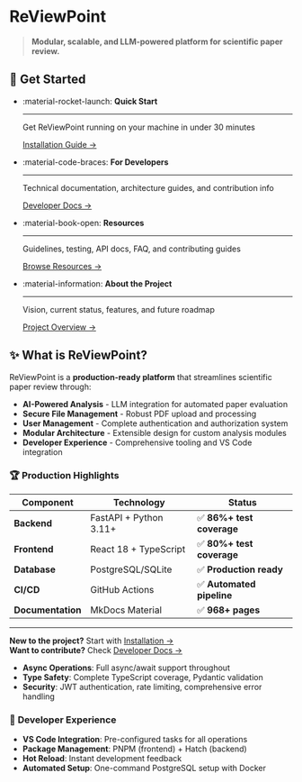 # ReViewPoint

> **Modular, scalable, and LLM-powered platform for scientific paper review.**

## 🚀 **Get Started**

<div class="grid cards" markdown>

- :material-rocket-launch: **Quick Start**

    ---

    Get ReViewPoint running on your machine in under 30 minutes

    [Installation Guide →](installation.md)

- :material-code-braces: **For Developers**

    ---

    Technical documentation, architecture guides, and contribution info

    [Developer Docs →](developer-overview.md)

- :material-book-open: **Resources**

    ---

    Guidelines, testing, API docs, FAQ, and contributing guides

    [Browse Resources →](resources/guidelines.md)

- :material-information: **About the Project**

    ---

    Vision, current status, features, and future roadmap

    [Project Overview →](vision-mission-goals.md)

</div>

## ✨ **What is ReViewPoint?**

ReViewPoint is a **production-ready platform** that streamlines scientific paper review through:

- **AI-Powered Analysis** - LLM integration for automated paper evaluation
- **Secure File Management** - Robust PDF upload and processing
- **User Management** - Complete authentication and authorization system
- **Modular Architecture** - Extensible design for custom analysis modules
- **Developer Experience** - Comprehensive tooling and VS Code integration

### 🏆 **Production Highlights**

| Component         | Technology             | Status                    |
| ----------------- | ---------------------- | ------------------------- |
| **Backend**       | FastAPI + Python 3.11+ | ✅ **86%+ test coverage** |
| **Frontend**      | React 18 + TypeScript  | ✅ **80%+ test coverage** |
| **Database**      | PostgreSQL/SQLite      | ✅ **Production ready**   |
| **CI/CD**         | GitHub Actions         | ✅ **Automated pipeline** |
| **Documentation** | MkDocs Material        | ✅ **968+ pages**         |

---

**New to the project?** Start with [Installation →](installation.md)  
**Want to contribute?** Check [Developer Docs →](developer-overview.md)

- **Async Operations**: Full async/await support throughout
- **Type Safety**: Complete TypeScript coverage, Pydantic validation
- **Security**: JWT authentication, rate limiting, comprehensive error handling

### 🔧 **Developer Experience**

- **VS Code Integration**: Pre-configured tasks for all operations
- **Package Management**: PNPM (frontend) + Hatch (backend)
- **Hot Reload**: Instant development feedback
- **Automated Setup**: One-command PostgreSQL setup with Docker
